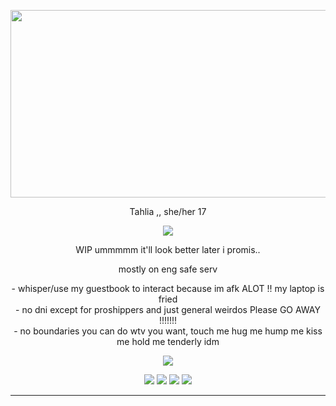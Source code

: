 <p align="center">
  <img width="560" height="300" src="https://64.media.tumblr.com/c6edf1a0d593c95a79e2c017cbe9607f/ecd38cf95304104f-6d/s250x400/e7815826cc5406c14d6146d75223f28d5e3b4b09.gif">
</p>

<p align="center">
Tahlia ,, she/her  17 

<p align="center">
  <img  src="https://camo.githubusercontent.com/b70fb9ae672e3a7613d48970f307cc7c7a2c068110985741ebc3e23a2ec771c5/68747470733a2f2f36342e6d656469612e74756d626c722e636f6d2f64643132323433656363396235323564663964356237346237373161383037372f633135646432366566636338616635312d31372f73363430783936302f663934343533633261353439366364346636656164363133356137386632373432623834326562302e676966">
</p>

<p align="center">
  WIP ummmmm it'll look better later i promis..

   <p align="center">
     mostly on eng safe serv
  

<p align="center">
- whisper/use my guestbook to interact because im afk ALOT !! my laptop is fried <br> - no dni except for proshippers and just general weirdos Please GO AWAY !!!!!!! <br> - no boundaries you can do wtv you want, touch me hug me hump me kiss me hold me tenderly idm

<p align="center">
  <img  src="http://fc05.deviantart.net/fs70/f/2011/341/0/d/purple_pokemon_sprite_divider_by_venesauroar-d4if3zj.png">
</p> 

<p align="center">
   <img src="https://watermelon.crd.co/assets/images/gallery21/13943fcb.gif?v=2a41aca3">  <img src="https://watermelon.crd.co/assets/images/gallery21/c78efcc4.gif?v=2a41aca3">  <img  src="https://watermelon.crd.co/assets/images/gallery21/f8637baf.gif?v=2a41aca3">  <img  src="https://cdn.discordapp.com/attachments/1082227812875898920/1117335918827806812/blinkiesCafe-GH.gif">
   

****

